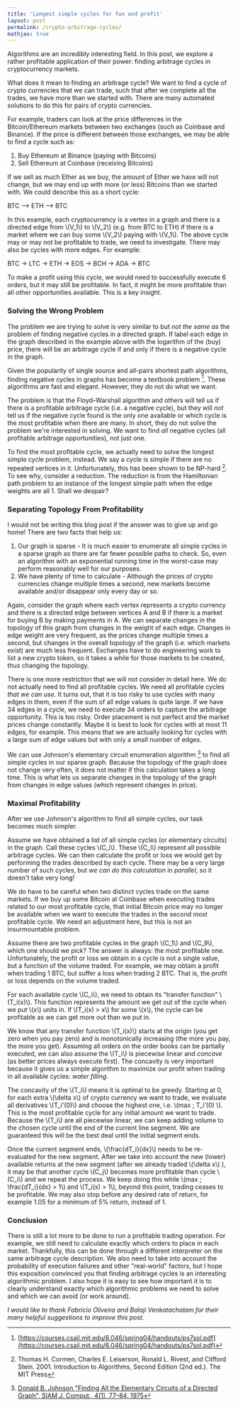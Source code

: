 ```yaml
---
title: 'Longest simple cycles for fun and profit'
layout: post
permalink: /crypto-arbitrage-cycles/
mathjax: true
---
```


Algorithms are an incredibly interesting field. In this post, we explore a rather profitable application of their power: finding arbitrage cycles in cryptocurrency markets.

What does it mean to finding an arbitrage cycle? We want to find a cycle of crypto currencies that we can trade, such that after we complete all the trades, we have more than we started with. There are many automated solutions to do this for pairs of crypto currencies.

For example, traders can look at the price differences in the Bitcoin/Ethereum markets between two exchanges (such as Coinbase and Binance). If the price is different between those exchanges, we may be able to find a cycle such as:

1. Buy  Ethereum at Binance (paying with Bitcoins)
2. Sell Ethereum at Coinbase (receiving Bitcoins)

If we sell as much Ether as we buy, the amount of Ether we have will not change, but we may end up with more (or less) Bitcoins than we started with. We could describe this as a short cycle:

BTC ⟶ ETH ⟶ BTC

In this example, each cryptocurrency is a vertex in a graph and there is a directed edge from \\(V_1\\) to \\(V_2\\) (e.g. from BTC to ETH) if there is a market where we can buy some \\(V_2\\) paying with \\(V_1\\). The above cycle may or may not be profitable to trade, we need to investigate. There may also be cycles with more edges. For example:

BTC → LTC → ETH → EOS → BCH → ADA → BTC

To make a profit using this cycle, we would need to successfully execute 6 orders, but it may still be profitable. In fact, it might be more profitable than all other opportunities available. This is a key insight.


### Solving the Wrong Problem

The problem we are trying to solve is very similar to but *not the same as* the problem of finding negative cycles in a directed graph. If label each edge in the graph described in the example above with the logarithm of the (buy) price, there will be an arbitrage cycle if and only if there is a negative cycle in the graph.

Given the popularity of single source and all-pairs shortest path algorithms, finding negative cycles in graphs has become a textbook problem [^1]. These algorithms are fast and elegant. However, they do not do what we want.

The problem is that the Floyd–Warshall algorithm and others will tell us if there is a profitable arbitrage cycle (i.e. a negative cycle), but they will *not* tell us if the negative cycle found is the only one available or which cycle is the most profitable when there are many. In short, they do not solve the problem we're interested in solving. We want to find *all* negative cycles (all profitable arbitrage opportunities), not just one.

To find the most profitable cycle, we actually need to solve the longest simple cycle problem, instead. We say a cycle is simple if there are no repeated vertices in it. Unfortunately, this has been shown to be NP-hard [^2]. To see why, consider a reduction. The reduction is from the Hamiltonian path problem to an instance of the longest simple path when the edge weights are all 1. Shall we despair?

### Separating Topology From Profitability

I would not be writing this blog post if the answer was to give up and go home! There are two facts that help us:

1. Our graph is sparse - It is much easier to enumerate all simple cycles in a sparse graph as there are far fewer possible paths to check. So, even an algorithm with an exponential running time in the worst-case may perform reasonably well for our purposes.
2. We have plenty of time to calculate - Although the prices of crypto currencies change multiple times a second, new markets become available and/or disappear only every day or so.

Again, consider the graph where each vertex represents a crypto currency and there is a directed edge between vertices A and B if there is a market for buying B by making payments in A. We can separate changes in the topology of this graph from changes in the weight of each edge. Changes in edge weight are very frequent, as the prices change multiple times a second, but changes in the overall topology of the graph (i.e. which markets exist) are much less frequent. Exchanges have to do engineering work to list a new crypto token, so it takes a while for those markets to be created, thus changing the topology.

There is one more restriction that we will not consider in detail here. We do not actually need to find all profitable cycles. We need all profitable cycles *that we can use*. It turns out, that it is too risky to use cycles with many edges in them, even if the sum of all edge values is quite large. If we have 34 edges in a cycle, we need to execute 34 orders to capture the arbitrage opportunity. This is too risky. Order placement is not perfect and the market prices change constantly. Maybe it is best to look for cycles with at most 11 edges, for example. This means that we are actually looking for cycles with a large sum of edge values but with only a small number of edges.

We can use Johnson's elementary circuit enumeration algorithm [^3] to find all simple cycles in our sparse graph. Because the topology of the graph does not change very often, it does not matter if this calculation takes a long time. This is what lets us separate changes in the topology of the graph from changes in edge values (which represent changes in price).

### Maximal Profitability

After we use Johnson's algorithm to find all simple cycles, our task becomes much simpler.

Assume we have obtained a list of all simple cycles (or elementary circuits) in the graph. Call these cycles \\(C_i\\). These \\(C_i\\) represent all possible arbitrage cycles. We can then calculate the profit or loss we would get by performing the trades described by each cycle. There may be a very large number of such cycles, but *we can do this calculation in parallel*, so it doesn't take very long!

We do have to be careful when two distinct cycles trade on the same markets. If we buy up some Bitcoin at Coinbase when executing trades related to our most profitable cycle, that initial Bitcoin price may no longer be available when we want to execute the trades in the second most profitable cycle. We need an adjustment here, but this is not an insurmountable problem.

Assume there are two profitable cycles in the graph \\(C_1\\) and \\(C_9\\), which one should we pick? The answer is always: the most profitable one. Unfortunately, the profit or loss we obtain in a cycle is not a single value, but a function of the volume traded. For example, we may obtain a profit when trading 1 BTC, but suffer a loss when trading 2 BTC. That is, the profit or loss depends on the volume traded.

For each available cycle \\(C_i\\), we need to obtain its "transfer function" \\(T_i(x)\\). This function represents the amount we get out of the cycle when we put \\(x\\) units in. If \\(T_i(x) > x\\) for some \\(x\\), the cycle can be profitable as we can get more out than we put in.

We know that any transfer function \\(T_i(x)\\) starts at the origin (you get zero when you pay zero) and is monotonically increasing (the more you pay, the more you get). Assuming all orders on the order books can be partially executed, we can also assume the \\(T_i\\) is piecewise linear and *concave* (as better prices always execute first). The concavity is very important because it gives us a simple algorithm to maximize our profit when trading in all available cycles: *water filling*.

The concavity of the \\(T_i\\) means it is optimal to be greedy. Starting at 0, for each extra \\(\delta x\\) of crypto currency we want to trade, we evaluate all derivatives \\(T_i'(0)\\) and choose the highest one, i.e. \\(max \; T_i'(0) \\). This is the most profitable cycle for any initial amount we want to trade. Because the \\(T_i\\) are all piecewise linear, we can keep adding volume to the chosen cycle until the end of the current line segment. We are guaranteed this will be the best deal until the initial segment ends.

Once the current segment ends, \\(\frac{dT_i}{dx}\\) needs to be re-evaluated for the new segment. After we take into account the new (lower) available returns at the new segment (after we already traded \\(\delta x\\) ), it may be that another cycle \\(C_j\\) becomes more profitable than cycle \\(C_i\\) and we repeat the process. We keep doing this while \\(max \; \frac{dT_i}{dx} > 1\\) and \\(T_i(x) > 1\\), beyond this point, trading ceases to be profitable. We may also stop before any desired rate of return, for example 1.05 for a minimum of 5% return, instead of 1.

### Conclusion

There is still a lot more to be done to run a profitable trading operation. For example, we still need to calculate exactly which orders to place in each market. Thankfully, this can be done through a different interpreter on the same arbitrage cycle description. We also need to take into account the probability of execution failures and other "real-world" factors, but I hope this exposition convinced you that finding arbitrage cycles is an interesting algorithmic problem. I also hope it is easy to see how important it is to clearly understand exactly which algorithmic problems we need to solve and which we can avoid (or work around).

*I would like to thank Fabricio Oliveira and Balaji Venkatachalam for their many helpful suggestions to improve this post.*

[^1]: [https://courses.csail.mit.edu/6.046/spring04/handouts/ps7sol.pdf](https://courses.csail.mit.edu/6.046/spring04/handouts/ps7sol.pdf)

[^2]: Thomas H. Cormen, Charles E. Leiserson, Ronald L. Rivest, and Clifford Stein. 2001. Introduction to Algorithms, Second Edition (2nd ed.). The MIT Press

[^3]: [Donald B. Johnson "Finding All the Elementary Circuits of a Directed Graph", SIAM J. Comput., 4(1), 77–84, 1975](https://epubs.siam.org/doi/abs/10.1137/0204007)

